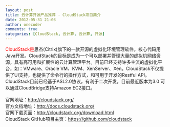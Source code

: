 ```yaml
---
layout: post
title: 云计算开源产品推荐 - CloudStack项目简介
date: 2012-05-31 21:03
author: onecoder
comments: true
categories: [CloudStack, 云计算, 云计算, 开源]
---
```

<span style="color: #ff0000;">CloudStack是</span>思杰(Citrix)旗下的一款开源的虚拟化环境管理软件。核心代码用Java开发。CloudStack的目标是成为一个可以部署并管理大量的虚拟机网络资源，具有高可用和扩展性的云计算管理平台。目前已经支持许多主流的虚拟化平台，如：VMware、Oracle VM、KVM、XenServer、Xen。CloudStack不仅提供了UI支持，也提供了命令行的操作方式，和可用于开发的Restful API。 CloudStack目前已经基于ASL2.0协议，有利于二次开发。目前最近版本为3.0 可以通过CloudBridge支持Amazon EC2接口。<br />
<br />
官网地址：<a href="http://cloudstack.org/">http://cloudstack.org/</a><br />
官方文档地址：<a href="http://docs.cloudstack.org/">http://docs.cloudstack.org/</a><br />
官网下载页面：<a href="http://cloudstack.org/download.html">http://cloudstack.org/download.html</a><br />
CloudStack GitHub项目主页：<a href="https://github.com/cloudstack">https://github.com/cloudstack</a><br />

